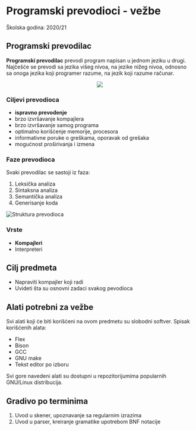 # Programski prevodioci - vežbe 
Školska godina: 2020/21

<h2> Programski prevodilac </h2>

<b>Programski prevodilac</b> prevodi program napisan u jednom jeziku u drugi. Najčešće se prevodi sa jezika višeg nivoa, na jezike nižeg nivoa, odnosno sa onoga jezika koji programer razume, na jezik koji razume računar.

<p align="center">
<img src="https://binarymove.com/wp-content/uploads/2018/12/c-compiling.png">
</p>
<h3> Ciljevi prevodioca </h3>
  <ul>
  <li><b> ispravno prevođenje</b></li>
  <li>brzo izvršavanje kompajlera</li>
  <li>brzo izvršavanje samog programa </li>
  <li>optimalno korišćenje memorije, procesora </li>
  <li>informativne poruke o greškama, oporavak od grešaka </li>
  <li>mogućnost proširivanja i izmena </li>
</ul>

<h3>Faze prevodioca</h3>

Svaki prevodilac se sastoji iz faza:
<ol> 
  <li> Leksička analiza </li>
  <li> Sintaksna analiza</li>
  <li> Semantička analiza </li>
  <li> Generisanje koda </li>
 </ol>

![Struktura prevodioca](https://pediaa.com/wp-content/uploads/2018/12/Difference-Between-Phases-and-Passes-of-Compiler_Figure-1.jpg)

<h3>Vrste</h3>
<ul>
  <li><b>Kompajleri</b> </li>
  <li> Interpreteri </li>
</ul>

<h2>Cilj predmeta </h2>
<ul>
  <li>Napraviti kompajler koji radi </li>
  <li>Uvideti šta su osnovni zadaci svakog pevodioca </li>
</ul>


<h2>Alati potrebni za vežbe</h2>
  Svi alati koji će biti korišćeni na ovom predmetu su slobodni softver.
  Spisak korišćenih alata:
   <ul>
    <li>Flex</li>
    <li>Bison</li>
    <li>GCC</li>
    <li>GNU make</li>
    <li>Tekst editor po izboru</li>
   </ul>
Svi gore navedeni alati su dostupni u repozitorijumima popularnih GNU/Linux distribucija.


<h2>Gradivo po terminima</h2>
<ol> 
  <li> Uvod u skener, upoznavanje sa regularnim izrazima </li>
  <li> Uvod u parser, kreiranje gramatike upotrebom BNF notacije </li>
</ol>
